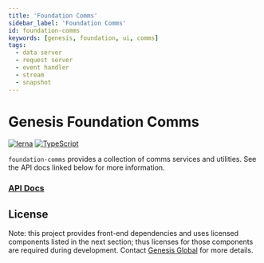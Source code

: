 ```yaml
---
title: 'Foundation Comms'
sidebar_label: 'Foundation Comms'
id: foundation-comms
keywords: [genesis, foundation, ui, comms]
tags:
  - data server
  - request server
  - event handler
  - stream
  - snapshot
---
```


# Genesis Foundation Comms

[![lerna](https://img.shields.io/badge/maintained%20with-lerna-cc00ff.svg)](https://lerna.js.org/)
[![TypeScript](https://img.shields.io/badge/%3C%2F%3E-TypeScript-%230074c1.svg)](https://www.typescriptlang.org/)

`foundation-comms` provides a collection of comms services and utilities. See the API docs linked below for more information.

### [API Docs](./docs/api/index.md)

## License

Note: this project provides front-end dependencies and uses licensed components listed in the next section; thus licenses for those components are required during development. Contact [Genesis Global](https://genesis.global/contact-us/) for more details.
